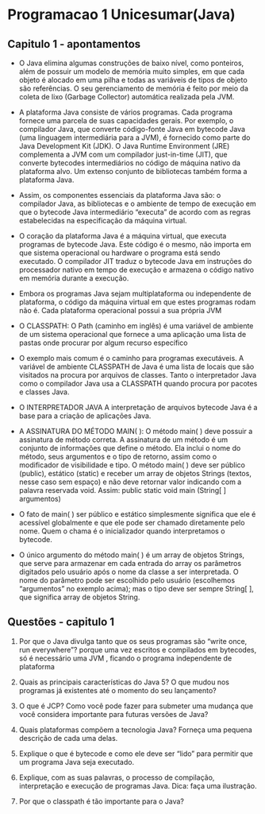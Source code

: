 # Programacao 1 Unicesumar(Java)

## Capitulo 1 - apontamentos

- O Java elimina algumas construções de baixo nível, como ponteiros, além
  de possuir um modelo de memória muito simples, em que cada objeto é alocado em uma 
  pilha e todas as variáveis de tipos de objeto são referências. O seu
  gerenciamento de memória é feito por meio da coleta de lixo (Garbage Collector)
  automática realizada pela JVM.

- A plataforma Java consiste de vários programas. Cada programa fornece uma
  parcela de suas capacidades gerais. Por exemplo, o compilador Java, que 
  converte código-fonte Java em bytecode Java (uma linguagem intermediária para a
  JVM), é fornecido como parte do Java Development Kit (JDK). O Java Runtime
  Environment (JRE) complementa a JVM com um compilador just-in-time (JIT),
  que converte bytecodes intermediários no código de máquina nativo da plataforma alvo. 
  Um extenso conjunto de bibliotecas também forma a plataforma Java.

- Assim, os componentes essenciais da plataforma Java são: o compilador
  Java, as bibliotecas e o ambiente de tempo de execução em que o bytecode Java
  intermediário “executa” de acordo com as regras estabelecidas na especificação
  da máquina virtual.
- O coração da plataforma Java é a máquina virtual, que executa programas
  de bytecode Java. Este código é o mesmo, não importa em que sistema operacional 
  ou hardware o programa está sendo executado. O compilador JIT traduz
  o bytecode Java em instruções do processador nativo em tempo de execução e
  armazena o código nativo em memória durante a execução.

- Embora os programas Java sejam multiplataforma ou independente de plataforma, o 
  código da máquina virtual em que estes programas rodam não é. Cada
  plataforma operacional possui a sua própria JVM

- O CLASSPATH: O Path (caminho em inglês) é uma variável de ambiente de um sistema operacional 
  que fornece a uma aplicação uma lista de pastas onde procurar por algum
  recurso específico

- O exemplo mais comum é o caminho para programas executáveis. A variável de ambiente CLASSPATH de
  Java é uma lista de locais que são visitados na
  procura por arquivos de classes. Tanto o interpretador Java como o compilador
  Java usa a CLASSPATH quando procura por pacotes e classes Java. 

- O INTERPRETADOR JAVA A interpretação de arquivos bytecode Java é a base para a criação de aplicações Java.

- A ASSINATURA DO MÉTODO MAIN( ): O método main( ) deve possuir a assinatura de método correta. A assinatura de
  um método é um conjunto de informações que define o método. Ela inclui o
  nome do método, seus argumentos e o tipo de retorno, assim como o modificador de visibilidade e tipo. O método main( ) deve ser público (public), estático
  (static) e receber um array de objetos Strings (textos, nesse caso sem espaço) e
  não deve retornar valor indicando com a palavra reservada void. Assim: public static void main (String[ ] argumentos)
- O fato de main( ) ser público e estático simplesmente significa que ele é acessível globalmente e que ele pode ser 
  chamado diretamente pelo nome. Quem o chama é o inicializador quando interpretamos o bytecode. 
- O único argumento do método main( ) é um array de objetos Strings, que
  serve para armazenar em cada entrada do array os parâmetros digitados pelo
  usuário após o nome da classe a ser interpretada. O nome do parâmetro pode
  ser escolhido pelo usuário (escolhemos “argumentos” no exemplo acima); mas
  o tipo deve ser sempre String[ ], que significa array de objetos String.

## Questões - capitulo 1

1. Por que o Java divulga tanto que os seus programas são “write once, run
   everywhere”? porque uma vez escritos e compilados em bytecodes, só é necessário uma JVM , ficando
    o programa independente de plataforma

            
3. Quais as principais características do Java 5? O que mudou nos programas já
      existentes até o momento do seu lançamento?
4. O que é JCP? Como você pode fazer para submeter uma mudança que você considera importante para futuras versões de Java?
5. Quais plataformas compõem a tecnologia Java? Forneça uma pequena descrição de cada uma delas.
6. Explique o que é bytecode e como ele deve ser “lido” para permitir que um programa Java seja executado.
7. Explique, com as suas palavras, o processo de compilação, interpretação e execução de programas Java. Dica: faça uma ilustração.
8. Por que o classpath é tão importante para o Java?
